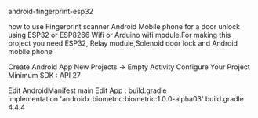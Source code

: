 android-fingerprint-esp32

how to use Fingerprint scanner Android Mobile phone for a door unlock using ESP32 or ESP8266 Wifi or Arduino wifi module.For making this project you need ESP32, Relay module,Solenoid door lock and Android mobile phone

Create Android App
New Projects -> Empty Activity 
Configure Your Project <br>
Minimum SDK : API 27

Edit AndroidManifest main
<uses-permission android:name="android.permission.USE_BIOMETRIC"/>
<uses-permission android:name="android.permission.INTERNET"/> 
Edit App : build.gradle <br>
implementation 'androidx.biometric:biometric:1.0.0-alpha03'
 build.gradle 4.4.4 
 
